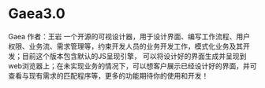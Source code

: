# Gaea3.0
Gaea
作者：王岩
一个开源的可视设计器，用于设计界面、编写工作流程、用户权限、业务流、需求管理等，约束开发人员的业务开发工作，模式化业务及其开发；目前这个版本包含默认的JS呈现引擎，
可以将设计好的界面生成并呈现到web浏览器上；在未实现业务的情况下，可以想客户展示已经设计好的界面，并可查看与现有需求的匹配程序等，更多的功能期待你的使用和开发！
